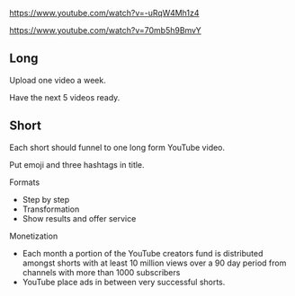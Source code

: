https://www.youtube.com/watch?v=-uRqW4Mh1z4

https://www.youtube.com/watch?v=70mb5h9BmvY

## Long

Upload one video a week.

Have the next 5 videos ready.

## Short

Each short should funnel to one long form YouTube video.

Put emoji and three hashtags in title.

Formats

- Step by step
- Transformation
- Show results and offer service

Monetization

- Each month a portion of the YouTube creators fund is distributed amongst shorts with at least 10 million views over a 90 day period from channels with more than 1000 subscribers
- YouTube place ads in between very successful shorts.
